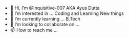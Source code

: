- 👋 Hi, I’m @Inquisitive-007 AKA Ayus Dutta
- 👀 I’m interested in ... Coding and Learning New things
- 🌱 I’m currently learning ... B.Tech
- 💞️ I’m looking to collaborate on ...
- 📫 How to reach me ...

<!---
Inquisitive-007/Inquisitive-007 is a ✨ special ✨ repository because its `README.md` (this file) appears on your GitHub profile.
You can click the Preview link to take a look at your changes.
--->
